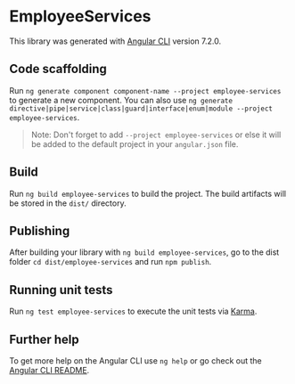 # EmployeeServices

This library was generated with [Angular CLI](https://github.com/angular/angular-cli) version 7.2.0.

## Code scaffolding

Run `ng generate component component-name --project employee-services` to generate a new component. You can also use `ng generate directive|pipe|service|class|guard|interface|enum|module --project employee-services`.
> Note: Don't forget to add `--project employee-services` or else it will be added to the default project in your `angular.json` file. 

## Build

Run `ng build employee-services` to build the project. The build artifacts will be stored in the `dist/` directory.

## Publishing

After building your library with `ng build employee-services`, go to the dist folder `cd dist/employee-services` and run `npm publish`.

## Running unit tests

Run `ng test employee-services` to execute the unit tests via [Karma](https://karma-runner.github.io).

## Further help

To get more help on the Angular CLI use `ng help` or go check out the [Angular CLI README](https://github.com/angular/angular-cli/blob/master/README.md).
